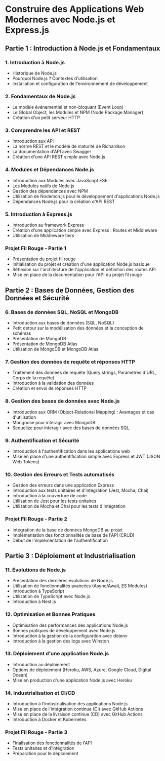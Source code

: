 # Construire des Applications Web Modernes avec Node.js et Express.js

## Partie 1 : Introduction à Node.js et Fondamentaux

### 1. Introduction à Node.js

- Historique de Node.js
- Pourquoi Node.js ? Contextes d'utilisation
- Installation et configuration de l'environnement de développement

### 2. Fondamentaux de Node.js

- Le modèle événementiel et non-bloquant (Event Loop)
- Le Global Object, les Modules et NPM (Node Package Manager)
- Création d'un petit serveur HTTP

### 3. Comprendre les API et REST

- Introduction aux API
- La norme REST et le modèle de maturité de Richardson
- La documentation d'API avec Swagger
- Création d'une API REST simple avec Node.js

### 4. Modules et Dépendances Node.js

- Introduction aux Modules avec JavaScript ES6
- Les Modules natifs de Node.js
- Gestion des dépendances avec NPM
- Utilisation de Nodemon.js pour le développement d'applications Node.js
- Dépendances Node.js pour la création d'API REST

### 5. Introduction à Express.js

- Introduction au framework Express
- Création d'une application simple avec Express : Routes et Middleware
- Utilisation de Middleware tiers

### Projet Fil Rouge - Partie 1

- Présentation du projet fil rouge
- Initialisation du projet et création d'une application Node.js basique
- Réflexion sur l'architecture de l'application et définition des routes API
- Mise en place de la documentation pour l'API du projet fil rouge

## Partie 2 : Bases de Données, Gestion des Données et Sécurité

### 6. Bases de données SQL, NoSQL et MongoDB

- Introduction aux bases de données (SQL, NoSQL)
- Petit détour sur la modélisation des données et la conception de schémas
- Présentation de MongoDB
- Présentation de MongoDB Atlas
- Utilisation de MongoDB et MongoDB Atlas

### 7. Gestion des données de requête et réponses HTTP

- Traitement des données de requête (Query strings, Paramètres d'URL, Corps de la requête)
- Introduction à la validation des données
- Création et envoi de réponses HTTP

### 8. Gestion des bases de données avec Node.js

- Introduction aux ORM (Object-Relational Mapping) : Avantages et cas d'utilisation
- Mongoose pour interagir avec MongoDB
- Sequelize pour interagir avec des bases de données SQL

### 9. Authentification et Sécurité

- Introduction à l'authentification dans les applications web
- Mise en place d'une authentification simple avec Express et JWT (JSON Web Tokens)

### 10. Gestion des Erreurs et Tests automatisés

- Gestion des erreurs dans une application Express
- Introduction aux tests unitaires et d'intégration (Jest, Mocha, Chai)
- Introduction à la couverture de code
- Utilisation de Jest pour les tests unitaires
- Utilisation de Mocha et Chai pour les tests d'intégration

### Projet Fil Rouge - Partie 2

- Intégration de la base de données MongoDB au projet
- Implémentation des fonctionnalités de base de l'API (CRUD)
- Début de l'implémentation de l'authentification

## Partie 3 : Déploiement et Industrialisation

### 11. Évolutions de Node.js

- Présentation des dernières évolutions de Node.js
- Utilisation de fonctionnalités avancées (Async/Await, ES Modules)
- Introduction à TypeScript
- Utilisation de TypeScript avec Node.js
- Introduction à Nest.js

### 12. Optimisation et Bonnes Pratiques

- Optimisation des performances des applications Node.js
- Bonnes pratiques de développement avec Node.js
- Introduction à la gestion de la configuration avec dotenv
- Introduction à la gestion des logs avec Winston

### 13. Déploiement d'une application Node.js

- Introduction au déploiement
- Options de déploiement (Heroku, AWS, Azure, Google Cloud, Digital Ocean)
- Mise en production d'une application Node.js avec Heroku

### 14. Industrialisation et CI/CD

- Introduction à l'industrialisation des applications Node.js
- Mise en place de l'intégration continue (CI) avec GitHub Actions
- Mise en place de la livraison continue (CD) avec GitHub Actions
- Introduction à Docker et Kubernetes

### Projet Fil Rouge - Partie 3

- Finalisation des fonctionnalités de l'API
- Tests unitaires et d'intégration
- Préparation pour le déploiement
